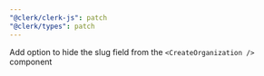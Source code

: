 ```yaml
---
"@clerk/clerk-js": patch
"@clerk/types": patch
---
```


Add option to hide the slug field from the `<CreateOrganization />` component
